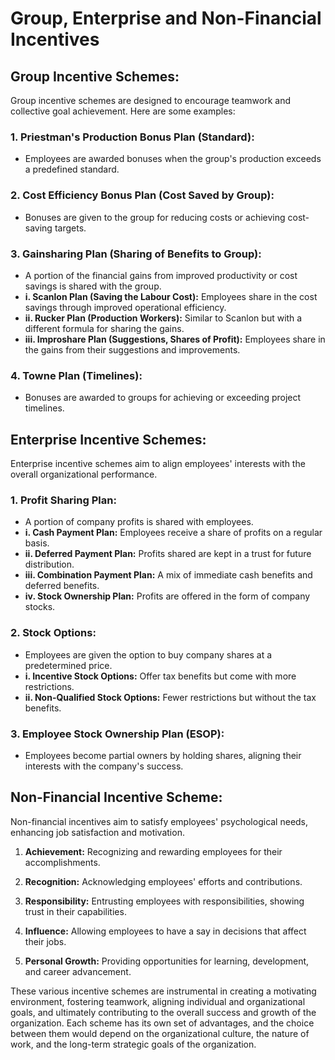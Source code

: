 # Group, Enterprise and Non-Financial Incentives

## Group Incentive Schemes:
Group incentive schemes are designed to encourage teamwork and collective goal achievement. Here are some examples:

### 1. **Priestman's Production Bonus Plan (Standard):**
   - Employees are awarded bonuses when the group's production exceeds a predefined standard.

### 2. **Cost Efficiency Bonus Plan (Cost Saved by Group):**
   - Bonuses are given to the group for reducing costs or achieving cost-saving targets.

### 3. **Gainsharing Plan (Sharing of Benefits to Group):**
   - A portion of the financial gains from improved productivity or cost savings is shared with the group.
   - **i. Scanlon Plan (Saving the Labour Cost):** Employees share in the cost savings through improved operational efficiency.
   - **ii. Rucker Plan (Production Workers):** Similar to Scanlon but with a different formula for sharing the gains.
   - **iii. Improshare Plan (Suggestions, Shares of Profit):** Employees share in the gains from their suggestions and improvements.

### 4. **Towne Plan (Timelines):**
   - Bonuses are awarded to groups for achieving or exceeding project timelines.

## Enterprise Incentive Schemes:
Enterprise incentive schemes aim to align employees' interests with the overall organizational performance.

### 1. **Profit Sharing Plan:**
   - A portion of company profits is shared with employees.
   - **i. Cash Payment Plan:** Employees receive a share of profits on a regular basis.
   - **ii. Deferred Payment Plan:** Profits shared are kept in a trust for future distribution.
   - **iii. Combination Payment Plan:** A mix of immediate cash benefits and deferred benefits.
   - **iv. Stock Ownership Plan:** Profits are offered in the form of company stocks.

### 2. **Stock Options:**
   - Employees are given the option to buy company shares at a predetermined price.
   - **i. Incentive Stock Options:** Offer tax benefits but come with more restrictions.
   - **ii. Non-Qualified Stock Options:** Fewer restrictions but without the tax benefits.

### 3. **Employee Stock Ownership Plan (ESOP):**
   - Employees become partial owners by holding shares, aligning their interests with the company's success.

## Non-Financial Incentive Scheme:
Non-financial incentives aim to satisfy employees' psychological needs, enhancing job satisfaction and motivation.

 1. **Achievement:** 
    Recognizing and rewarding employees for their accomplishments.

 2. **Recognition:** 
    Acknowledging employees' efforts and contributions.

 3. **Responsibility:** 
    Entrusting employees with responsibilities, showing trust in their capabilities.

 4. **Influence:** 
    Allowing employees to have a say in decisions that affect their jobs.

 5. **Personal Growth:** 
    Providing opportunities for learning, development, and career advancement.

These various incentive schemes are instrumental in creating a motivating environment, fostering teamwork, aligning individual and organizational goals, and ultimately contributing to the overall success and growth of the organization. Each scheme has its own set of advantages, and the choice between them would depend on the organizational culture, the nature of work, and the long-term strategic goals of the organization.